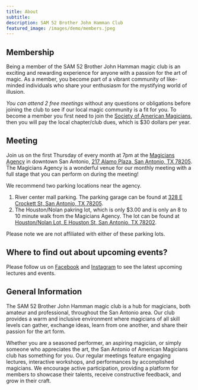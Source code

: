 ```yaml
---
title: About
subtitle: 
description: SAM 52 Brother John Hamman Club
featured_image: /images/demo/members.jpeg
---
```


## Membership

Being a member of the SAM 52 Brother John Hamman magic club is an exciting and rewarding experience for anyone with a passion for the art of magic. As a member, you become part of a vibrant community of like-minded individuals who share your enthusiasm for the mystifying world of illusion.

*You can attend 2 free meetings* without any questions or obligations before joining the club to see if our local magic community is a fit for you. To become a member you first need to join the [Society of American Magicians](https://www.magicsam.com/), then you will pay the local chapter/club dues, which is $30 dollars per year. 

## Meeting

Join us on the first Thursday of every month at 7pm at the [Magicians Agency](https://www.magiciansagency.com/) in downtown San Antonio, [217 Alamo Plaza, San Antonio, TX 78205](https://goo.gl/maps/h2KGEpTYFLMFnUFPA). The Magicians Agency is a wonderful venue for our monthly meeting with a full stage that you can perform on during the meeting!

We recommend two parking locations near the agency.

1. River center mall parking. The parking garage can be found at [328 E Crockett St, San Antonio, TX 78205](https://goo.gl/maps/of5HQf5MdixcB2a56).
2. The Houston/Nolan pakring lot, which is only $3.00 and is only an 8 to 10 minute walk from the Magicians Agency. The lot can be found at [Houston/Nolan Lot, E Houston St, San Antonio, TX 78202](https://goo.gl/maps/KpVWEou3R37zwesk7).

Please note we are not affiliated with either of these parking lots.

## Where to find out about upcoming events?

Please follow us on [Facebook](https://www.facebook.com/groups/SAMagician) and [Instagram](https://www.instagram.com/magicsanantonio) to see the latest upcoming lectures and events.

## General Information

The SAM 52 Brother John Hamman magic club is a hub for magicians, both amateur and professional, throughout the San Antonio area. Our club provides a warm and inclusive environment where magicians of all skill levels can gather, exchange ideas, learn from one another, and share their passion for the art form.

Whether you are a seasoned performer, an aspiring magician, or simply someone who appreciates the art, the San Antonio of American Magicians club has something for you. Our regular meetings feature engaging lectures, interactive workshops, and performances by accomplished magicians. We encourage active participation, providing a platform for members to showcase their talents, receive constructive feedback, and grow in their craft.

